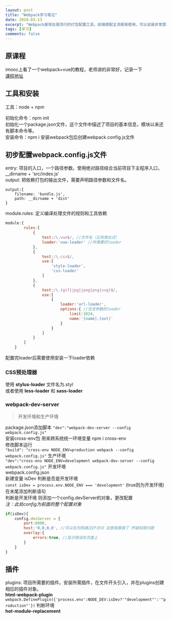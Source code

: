 ```yaml
---
layout: post
title: "Webpack学习笔记"
date: 2018-03-13
excerpt: "Webpack是现在很流行的打包配置工具，前端搭配主流框架使用，可以说是非常普遍了。对于学习来说，整个开发引入很多插件、工具库变得复杂化。对于开发来说，整个流程有了各种复制工具变得简单化。"
tags: [学习]
comments: false
---
```



## 原课程
imooc上看了一个webpack+vue的教程，老师讲的非常好，记录一下   
[课程地址](https://www.imooc.com/learn/935)

## 工具和安装

工具：node + npm   

初始化命令：npm init   
初始化一个package.json文件，这个文件中描述了项目的基本信息，模块以来还有脚本命令等。   
安装命令：npm i
安装webpack包后创建webpack.config.js文件   

## 初步配置webpack.config.js文件

entry: 项目的入口，一个路径参数。使用绝对路径结合当前项目下主程序入口， __dirname + 'src/index.js'   
output: 把依赖打包的输出文件，需要声明路径参数和文件名。   

```
output:{
	filename: 'bundle.js',
	path: __dirname + 'dist'
}
```
module.rules: 定义编译处理文件的规则和工具依赖
```javascript
module:{
		rules:[
			{
				test:/\.vue$/, //文件名（正则表达式）
				loader:'vue-loader' //所需要的loader
			},
			{
				test:/\.css$/,
				use:[
					'style-loader',
					'css-loader'
				]
			},
			{
				test:/\.(gif|jpg|jpeg|png|svg)$/,
				use:[
					{
						loader:'url-loader',
						options:{ //包含参数的loader
							limit:1024,
							name:'[name].[ext]'
						}
					}
				]
			}
		]
	}
```

配置完loader后需要使用安装一下loader依赖   

### CSS预处理器
使用 **stylus-loader** 文件名为.styl   
或者使用 **less-loader** 和 **sass-loader**   

### webpack-dev-server 
> 开发环境和生产环境   

package.json添加脚本 `"dev":"webpack-dev-server --config webpack.config.js"`   
安装cross-env包 用来跨系统统一环境变量 npm i cross-env   
修改脚本运行   
`"build": "cross-env NODE_ENV=production webpack --config webpack.config.js"` 生产环境   
`"dev":"cross-env NODE_ENV=development webpack-dev-server --config webpack.config.js"`  开发环境   
webpack.config.json   
新建变量 isDev 判断是否是开发环境    
`const isDev = process.env.NODE_ENV === 'development'` (true则为开发环境)   
在末尾添加判断语句   
判断是开发环境 则添加一个config.devServer的对象，更改配置   
*注：此处config为前面的整个配置对象*
```javascript
if(isDev){
	config.devServer = {
		port:8000,
		host:'0,0,0,0', //可以在内网通过IP访问 这里我报错了 怀疑权限问题
		overlay:{
			errors:true, //显示错误在页面上
		}
	}
}
```
## 插件
plugins: 项目所需要的插件。安装所需插件，在文件开头引入，并在plugins创建相应的插件对象。   
**html-webpack-plugin**   
`webpack.DefinePlugin({'process.env':NODE_DEV:isDev?'"development"':'"production"'})` 判断环境   
**hot-module-replacement**   







